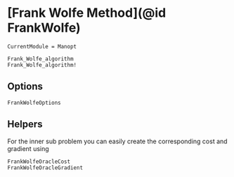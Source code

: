 # [Frank Wolfe Method](@id FrankWolfe)

```@meta
CurrentModule = Manopt
```

```@docs
Frank_Wolfe_algorithm
Frank_Wolfe_algorithm!
```

## Options

```@docs
FrankWolfeOptions
```

## Helpers

For the inner sub problem you can easily create the corresponding cost and gradient using

```@docs
FrankWolfeOracleCost
FrankWolfeOracleGradient
```
